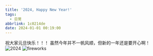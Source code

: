 ```yaml
---
title: '2024, Happy New Year!'
tags:
  - 日常
abbrlink: 1c0214de
date: 2024-01-01 00:19:00
---
```


祝大家元旦快乐！！！
虽然今年并不一帆风顺，但新的一年还是要开心啊！
![2024](2024.webp)
![fireworks](th.webp)